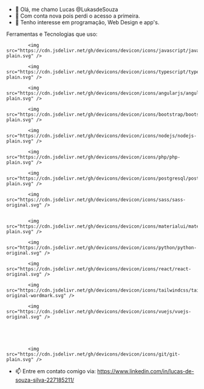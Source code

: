 - 👋 Olá, me chamo Lucas @LukasdeSouza
- 🥴 Com conta nova pois perdi o acesso a primeira.
- 👀 Tenho interesse em programação, Web Design e app's.

Ferramentas e Tecnologias que uso:

            <img src="https://cdn.jsdelivr.net/gh/devicons/devicon/icons/javascript/javascript-plain.svg" />
            
            <img src="https://cdn.jsdelivr.net/gh/devicons/devicon/icons/typescript/typescript-plain.svg" />
          
            <img src="https://cdn.jsdelivr.net/gh/devicons/devicon/icons/angularjs/angularjs-plain.svg" />
          
            <img src="https://cdn.jsdelivr.net/gh/devicons/devicon/icons/bootstrap/bootstrap-plain.svg" />
          
            <img src="https://cdn.jsdelivr.net/gh/devicons/devicon/icons/nodejs/nodejs-plain.svg" />
          
            <img src="https://cdn.jsdelivr.net/gh/devicons/devicon/icons/php/php-plain.svg" />
          
            <img src="https://cdn.jsdelivr.net/gh/devicons/devicon/icons/postgresql/postgresql-plain.svg" />
          
            <img src="https://cdn.jsdelivr.net/gh/devicons/devicon/icons/sass/sass-original.svg" />
          
            
            <img src="https://cdn.jsdelivr.net/gh/devicons/devicon/icons/materialui/materialui-plain.svg" />
   
            <img src="https://cdn.jsdelivr.net/gh/devicons/devicon/icons/python/python-original.svg" />
          
            <img src="https://cdn.jsdelivr.net/gh/devicons/devicon/icons/react/react-original.svg" />
            
            <img src="https://cdn.jsdelivr.net/gh/devicons/devicon/icons/tailwindcss/tailwindcss-original-wordmark.svg" />
          
            <img src="https://cdn.jsdelivr.net/gh/devicons/devicon/icons/vuejs/vuejs-original.svg" />
          
          
          
            
            
            <img src="https://cdn.jsdelivr.net/gh/devicons/devicon/icons/git/git-plain.svg" />
          
          
          
          
- 📫 Entre em contato comigo via: https://www.linkedin.com/in/lucas-de-souza-silva-227185211/

<!---
LukasdeSouza/LukasdeSouza is a ✨ special ✨ repository because its `README.md` (this file) appears on your GitHub profile.
You can click the Preview link to take a look at your changes.
--->
